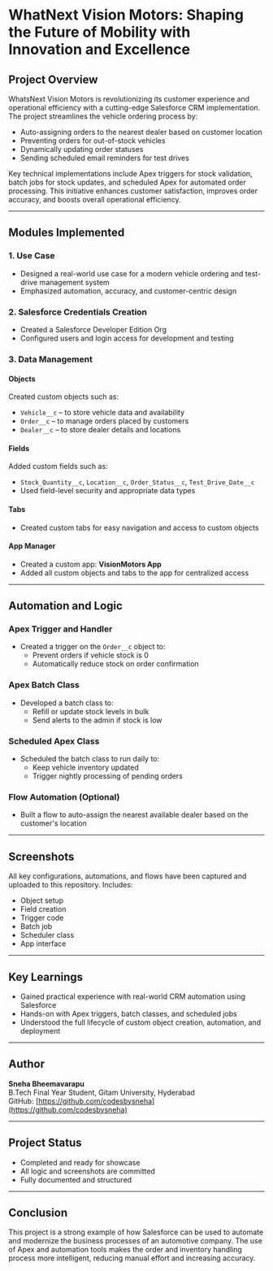 # WhatNext Vision Motors: Shaping the Future of Mobility with Innovation and Excellence

## Project Overview

WhatsNext Vision Motors is revolutionizing its customer experience and operational efficiency with a cutting-edge Salesforce CRM implementation. The project streamlines the vehicle ordering process by:

- Auto-assigning orders to the nearest dealer based on customer location  
- Preventing orders for out-of-stock vehicles  
- Dynamically updating order statuses  
- Sending scheduled email reminders for test drives  

Key technical implementations include Apex triggers for stock validation, batch jobs for stock updates, and scheduled Apex for automated order processing. This initiative enhances customer satisfaction, improves order accuracy, and boosts overall operational efficiency.

---

## Modules Implemented

### 1. Use Case

- Designed a real-world use case for a modern vehicle ordering and test-drive management system  
- Emphasized automation, accuracy, and customer-centric design  

### 2. Salesforce Credentials Creation

- Created a Salesforce Developer Edition Org  
- Configured users and login access for development and testing  

### 3. Data Management

#### Objects

Created custom objects such as:

- `Vehicle__c` – to store vehicle data and availability  
- `Order__c` – to manage orders placed by customers  
- `Dealer__c` – to store dealer details and locations  

#### Fields

Added custom fields such as:

- `Stock_Quantity__c`, `Location__c`, `Order_Status__c`, `Test_Drive_Date__c`  
- Used field-level security and appropriate data types  

#### Tabs

- Created custom tabs for easy navigation and access to custom objects  

#### App Manager

- Created a custom app: **VisionMotors App**  
- Added all custom objects and tabs to the app for centralized access  

---

## Automation and Logic

### Apex Trigger and Handler

- Created a trigger on the `Order__c` object to:  
  - Prevent orders if vehicle stock is 0  
  - Automatically reduce stock on order confirmation  

### Apex Batch Class

- Developed a batch class to:  
  - Refill or update stock levels in bulk  
  - Send alerts to the admin if stock is low  

### Scheduled Apex Class

- Scheduled the batch class to run daily to:  
  - Keep vehicle inventory updated  
  - Trigger nightly processing of pending orders  

### Flow Automation (Optional)

- Built a flow to auto-assign the nearest available dealer based on the customer's location  

---

## Screenshots

All key configurations, automations, and flows have been captured and uploaded to this repository. Includes:

- Object setup  
- Field creation  
- Trigger code  
- Batch job  
- Scheduler class  
- App interface  

---

## Key Learnings

- Gained practical experience with real-world CRM automation using Salesforce  
- Hands-on with Apex triggers, batch classes, and scheduled jobs  
- Understood the full lifecycle of custom object creation, automation, and deployment  

---

## Author

**Sneha Bheemavarapu**  
B.Tech Final Year Student, Gitam University, Hyderabad  
GitHub: [https://github.com/codesbysneha](https://github.com/codesbysneha)

---

## Project Status

-  Completed and ready for showcase  
-  All logic and screenshots are committed  
-  Fully documented and structured  

---

## Conclusion

This project is a strong example of how Salesforce can be used to automate and modernize the business processes of an automotive company. The use of Apex and automation tools makes the order and inventory handling process more intelligent, reducing manual effort and increasing accuracy.
